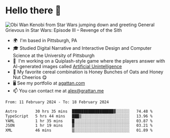 <!--
**GameDog9988/GameDog9988** is a ✨ _special_ ✨ repository because its `README.md` (this file) appears on your GitHub profile.

Here are some ideas to get you started:

- 🔭 I’m currently working on ...
- 🌱 I’m currently learning ...
- 👯 I’m looking to collaborate on ...
- 🤔 I’m looking for help with ...
- 💬 Ask me about ...
- 📫 How to reach me: ...
- 😄 Pronouns: ...
- ⚡ Fun fact: ...
-->



Hello there 👋
==================================

![Obi Wan Kenobi from Star Wars jumping down and greeting General Grievous in Star Wars: Episode III – Revenge of the Sith](https://github.com/agrattan0820/agrattan0820/assets/51346343/689e56eb-29be-46a5-a079-28ea727b5f7e)


- 🌍  I'm based in Pittsburgh, PA
- 🎓  Studied Digital Narrative and Interactive Design and Computer Science at the University of Pittsburgh
- 👾  I'm working on a Quiplash-style game where the players answer with AI-generated images called [Artificial Unintelligence](https://github.com/agrattan0820/artificial-unintelligence)
- 🥣  My favorite cereal combination is Honey Bunches of Oats and Honey Nut Cheerios 😋
- 🖥️  See my portfolio at [agattan.com](http://agrattan.com/)
- 📫  You can contact me at [alex@grattan.me](mailto:alex@grattan.me)

<!--START_SECTION:waka-->

```txt
From: 11 February 2024 - To: 18 February 2024

Astro        30 hrs 35 mins  ██████████████████▓░░░░░░   74.48 %
TypeScript   5 hrs 44 mins   ███▒░░░░░░░░░░░░░░░░░░░░░   13.96 %
YAML         1 hr 35 mins    █░░░░░░░░░░░░░░░░░░░░░░░░   03.87 %
JSON         1 hr 19 mins    ▓░░░░░░░░░░░░░░░░░░░░░░░░   03.21 %
XML          46 mins         ▒░░░░░░░░░░░░░░░░░░░░░░░░   01.89 %
```

<!--END_SECTION:waka-->
